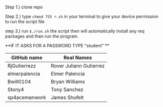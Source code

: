 Step 1.) clone repo

Step 2.) type ```chmod 755 r.sh``` in your terminal to give your device permission to run the script file

step 3.) run ```$./run.sh```
the script then will automatically install any req packages and then run the program.

**IF IT ASKS FOR A PASSWORD TYPE "student" **

|GitHub name           | Real Names|
|---------------------|------------------------|
|RjGutierrezz          | Rover Juliann Gutierrez|
|elmerpalencia         | Elmer Palencia|
|Bwill0104             | Bryan Williams|
|Stony4                | Tony Sanchez|
|sp4acemanwork         | James Shufelt|
